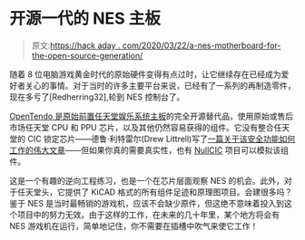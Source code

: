 # 开源一代的 NES 主板

> 原文:[https://hack aday . com/2020/03/22/a-nes-motherboard-for-the-open-source-generation/](https://hackaday.com/2020/03/22/a-nes-motherboard-for-the-open-source-generation/)

随着 8 位电脑游戏黄金时代的原始硬件变得有点过时，让它继续存在已经成为爱好者关心的事情。对于当时的许多主要平台来说，已经有了一系列的再制造零件，现在多亏了[Redherring32],轮到 NES 控制台了。

[OpenTendo 是原始前置任天堂娱乐系统主板](https://github.com/Redherring32/OpenTendo)的完全开源替代品，使用原始或售后市场任天堂 CPU 和 PPU 芯片，以及其他仍然容易获得的组件。它没有整合任天堂的 CIC 锁定芯片——德鲁·利特雷尔(Drew Littrell)写了[一篇关于该安全功能如何工作的伟大文章](https://hackaday.com/2018/10/22/that-time-atari-cracked-the-nintendo-entertainment-system/)——但如果你真的需要真实性，也有 [NullCIC](https://github.com/Redherring32/NullCIC) 项目可以模拟该组件。

这是一个有趣的逆向工程练习，也是一个在芯片层面观察 NES 的机会。此外，对于任天堂头，它提供了 KiCAD 格式的所有组件足迹和原理图项目。会建很多吗？鉴于 NES 是当时最畅销的游戏机，应该不会缺少原件，但这绝不意味着投入到这个项目中的努力无效。由于这样的工作，在未来的几十年里，某个地方将会有 NES 游戏机在运行，简单地记住，你不需要在插槽中吹气来使它工作！